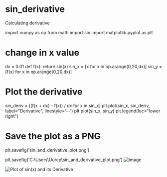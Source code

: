 # sin_derivative
Calculating derivative

import numpy as np
from math import sin
import matplotlib.pyplot as plt

# change in x value
dx = 0.01
def f(x):
    return sin(x) 
sin_x = [x for x in np.arange(0,20,dx)]
sin_y = [f(x) for x in np.arange(0,20,dx)]
# Plot the derivative 
sin_deriv = [(f(x + dx) - f(x)) / dx for x in sin_x]
plt.plot(sin_x, sin_deriv, label="Derivative", linestyle='--')
plt.plot(sin_x, sin_y)
plt.legend(loc="lower right")
# Save the plot as a PNG
plt.savefig('sin_and_derivative_plot.png')

plt.savefig('C:\Users\Uurcp\sin_and_derivative_plot.png')
![image](https://github.com/user-attachments/assets/e589890d-2934-4e04-8c42-1ce6a442af6d)

![Plot of sin(x) and its Derivative]("C:\Users\Uurcp\sin_and_derivative_plot.png")
